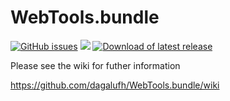 WebTools.bundle
===============
[![GitHub issues](https://img.shields.io/github/issues/dagalufh/WebTools.bundle.svg?style=flat)](https://github.com/dagalufh/WebTools.bundle/issues) [![](https://img.shields.io/github/release/dagalufh/WebTools.bundle.svg?style=flat)](https://github.com/dagalufh/WebTools.bundle/releases) [![Download of latest release](https://img.shields.io/github/issues/dagalufh/WebTools.bundle.svg?style=flat)](https://github.com/dagalufh/WebTools.bundle/releases/latest)


Please see the wiki for futher information

https://github.com/dagalufh/WebTools.bundle/wiki

